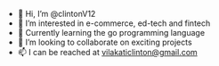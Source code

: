 - 👋 Hi, I’m @clintonV12
- 👀 I’m interested in e-commerce, ed-tech and fintech
- 🌱 Currently learning the go programming language
- 💞️ I’m looking to collaborate on exciting projects
- 📫 I can be reached at vilakaticlinton@gmail.com

<!---
clintonV12/clintonV12 is a ✨ special ✨ repository because its `README.md` (this file) appears on your GitHub profile.
You can click the Preview link to take a look at your changes.
--->
